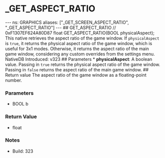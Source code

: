 # _GET_ASPECT_RATIO

--- ns: GRAPHICS aliases: ["_GET_SCREEN_ASPECT_RATIO", "_GET_ASPECT_RATIO"] --- ## GET_ASPECT_RATIO  // 0xF1307EF624A80D87 float GET_ASPECT_RATIO(BOOL physicalAspect);  This native retrieves the aspect ratio of the game window. If `physicalAspect` is `true`, it returns the physical aspect ratio of the game window, which is useful for 3x1 modes. Otherwise, it returns the aspect ratio of the main game window, considering any custom overrides from the settings menu.  NativeDB Introduced: v323  ## Parameters * **physicalAspect**: A boolean value. Passing in `true` returns the physical aspect ratio of the game window. Passing in `false` returns the aspect ratio of the main game window.  ## Return value The aspect ratio of the game window as a floating-point number.

### Parameters
* BOOL b

### Return Value
* float

### Notes
* Build: 323

